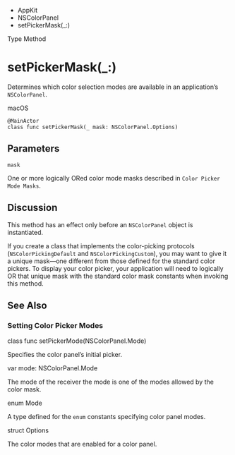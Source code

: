 

- AppKit
- NSColorPanel
-  setPickerMask(\_:) 

Type Method

# setPickerMask(\_:)

Determines which color selection modes are available in an application’s `NSColorPanel`.

macOS

``` source
@MainActor
class func setPickerMask(_ mask: NSColorPanel.Options)
```

## Parameters 

`mask`  

One or more logically ORed color mode masks described in `Color Picker Mode Masks`.

## Discussion

This method has an effect only before an `NSColorPanel` object is instantiated.

If you create a class that implements the color-picking protocols (`NSColorPickingDefault` and `NSColorPickingCustom`), you may want to give it a unique mask—one different from those defined for the standard color pickers. To display your color picker, your application will need to logically OR that unique mask with the standard color mask constants when invoking this method.

## See Also

### Setting Color Picker Modes

class func setPickerMode(NSColorPanel.Mode)

Specifies the color panel’s initial picker.

var mode: NSColorPanel.Mode

The mode of the receiver the mode is one of the modes allowed by the color mask.

enum Mode

A type defined for the `enum` constants specifying color panel modes.

struct Options

The color modes that are enabled for a color panel.

